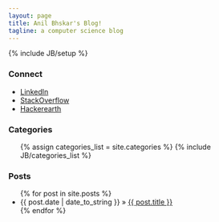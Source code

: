 ```yaml
---
layout: page
title: Anil Bhskar's Blog!
tagline: a computer science blog
---
```

{% include JB/setup %}

### Connect
<ul>
	<li><a href="https://www.linkedin.com/in/anil-bhaskar-08944a59/">LinkedIn</a></li>
	<li><a href="http://stackoverflow.com/users/1327585/anil-bhaskar">StackOverflow</a></li>
	<li><a href="https://www.hackerearth.com/@anilbhaskar.cse">Hackerearth</a></li>
</ul> 

### Categories

<ul class="tag_box inline">
  {% assign categories_list = site.categories %}
  {% include JB/categories_list %}
</ul>

### Posts


<ul class="posts">
  {% for post in site.posts %}
    <li><span>{{ post.date | date_to_string }}</span> &raquo; <a href="{{ BASE_PATH }}{{ post.url }}">{{ post.title }}</a></li>
  {% endfor %}
</ul>




